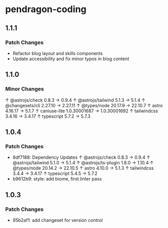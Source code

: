 # pendragon-coding

## 1.1.1

### Patch Changes

- Refactor blog layout and skills components
- Update accessibility and fix minor typos in blog content

## 1.1.0

### Minor Changes

↑ @astrojs/check 0.8.3 → 0.9.4
↑ @astrojs/tailwind 5.1.3 → 5.1.4
↑ @changesets/cli 2.27.10 → 2.27.11
↑ @types/node 20.17.9 → 22.10.7
↑ astro 4.16.17 → 5.1.7
↑ caniuse-lite 1.0.30001687 → 1.0.30001692
↑ tailwindcss 3.4.16 → 3.4.17
↑ typescript 5.7.2 → 5.7.3

## 1.0.4

### Patch Changes

- 8df7188: Dependency Updates
  ↑ @astrojs/check 0.8.3 → 0.9.4
  ↑ @astrojs/tailwind 5.1.0 → 5.1.4
  ↑ @astrojs/ts-plugin 1.8.0 → 1.10.4
  ↑ @types/node 20.14.2 → 22.10.5
  ↑ astro 4.10.0 → 5.1.3
  ↑ tailwindcss 3.4.4 → 3.4.17
  ↑ typescript 5.4.5 → 5.7.2
- b9612b9: style: add biome, first linter pass

## 1.0.3

### Patch Changes

- 85b2af1: add changeset for version control
